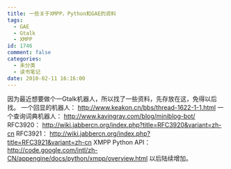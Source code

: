 ```yaml
---
title: 一些关于XMPP，Python和GAE的资料
tags:
  - GAE
  - Gtalk
  - XMPP
id: 1746
comment: false
categories:
  - 未分类
  - 读书笔记
date: 2010-02-11 16:16:00
---
```


因为最近想要做个一Gtalk机器人，所以找了一些资料，先存放在这，免得以后找。
一个回显的机器人：
http://www.keakon.cn/bbs/thread-1622-1-1.html
一个查询词典机器人：
http://www.kavingray.com/blog/miniblog-bot/
RFC3920：
http://wiki.jabbercn.org/index.php?title=RFC3920&variant=zh-cn
RFC3921：
http://wiki.jabbercn.org/index.php?title=RFC3921&variant=zh-cn
XMPP Python API：
http://code.google.com/intl/zh-CN/appengine/docs/python/xmpp/overview.html
以后陆续增加。